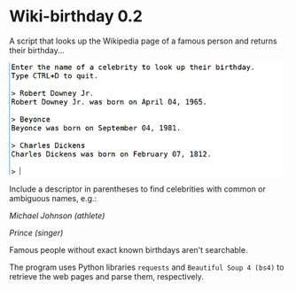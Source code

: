 # Wiki-birthday 0.2

A script that looks up the Wikipedia page of a famous person 
and returns their birthday...

![Wiki-birthday screenshot](screenshot.PNG)

Include a descriptor in parentheses to find celebrities with common 
or ambiguous names, e.g.: 

_Michael Johnson (athlete)_

_Prince (singer)_

Famous people without exact known birthdays aren't searchable.

The program uses Python libraries `requests` and `Beautiful Soup 4 (bs4)` 
to retrieve the web pages and parse them, respectively. 
